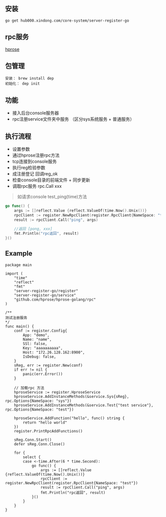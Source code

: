 安装
----------
```
go get hub000.xindong.com/core-system/server-register-go
```

rpc服务
----------

[hprose](https://github.com/hprose/hprose-golang/)


包管理
----------
    安装： brew install dep
    初始化： dep init

功能
----------
- 接入后台console服务器
- rpc注册service文件夹中服务 （区分sys系统服务 + 普通服务）


执行流程
----------
- 设置参数
- 通过hprose注册rpc方法 
- tcp连接到console服务 
- 执行reg检验参数
- 成注册登记 回调reg_ok
- 检查console目录的前端文件 + 同步更新
- 调取rpc服务 rpc.Call xxx

> 如请求console test_ping(time)方法

```go
go func() {
    args := []reflect.Value {reflect.ValueOf(time.Now().Unix())}
    rpcClient := register.NewRpcClient(register.RpcClient{NameSpace: "test"})
    result := rpcClient.Call("ping", args)
    
    //返回 [pong, xxx] 
    fmt.Println("rpc返回", result)
}()

```


Example
----------
```golang
package main

import (
	"time"
	"reflect"
	"fmt"
	"server-register-go/register"
	"server-register-go/service"
	"github.com/hprose/hprose-golang/rpc"
)

/**
测试注册服务
*/
func main() {
	conf := register.Config{
		App: "demo",
		Name: "name",
		SSl: false,
		Key: "aaaaaaaaaa",
		Host: "172.26.128.162:8900",
		IsDebug: false,
	}
	sReg, err := register.New(conf)
	if err != nil {
		panic(err.Error())
	}

	// 加载rpc 方法
	hproseService := register.HproseService
	hproseService.AddInstanceMethods(&service.Sys{sReg}, rpc.Options{NameSpace: "sys"})
	hproseService.AddInstanceMethods(&service.Test{"test service"}, rpc.Options{NameSpace: "test"})

	hproseService.AddFunction("hello", func() string {
		return "hello world"
	})
	register.PrintRpcAddFunctions()

	sReg.Conn.Start()
	defer sReg.Conn.Close()

	for {
		select {
		case <-time.After(6 * time.Second):
			go func() {
				args := []reflect.Value {reflect.ValueOf(time.Now().Unix())}
				rpcClient := register.NewRpcClient(register.RpcClient{NameSpace: "test"})
				result := rpcClient.Call("ping", args)
				fmt.Println("rpc返回", result)
			}()
		}
	}
}